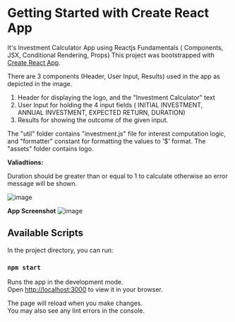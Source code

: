 # Getting Started with Create React App

It's Investment Calculator App using Reactjs Fundamentals ( Components, JSX, Conditional Rendering, Props)
This project was bootstrapped with [Create React App](https://github.com/facebook/create-react-app).

There are 3 components (Header, User Input, Results) used in the app as depicted in the image.
  1. Header for displaying the logo, and the "Investment Calculator" text
  2. User Input for holding the 4 input fields ( INITIAL INVESTMENT, ANNUAL INVESTMENT, EXPECTED RETURN, DURATION)
  3. Results for showing the outcome of the given input.

The "util" folder contains "investment.js" file for interest computation logic, and "formatter" constant for formatting the values to '$' format.
The "assets" folder contains logo.

**Valiadtions:**   

Duration should be greater than or equal to 1 to calculate otherwise an error message will be shown.

![image](https://github.com/rajeshgundekari/investment-calculator-app/assets/67254331/dedc0450-ef7c-477d-8f97-6e2c144e42b2)


**App Screenshot**
![image](https://github.com/rajeshgundekari/investment-calculator-app/assets/67254331/8a3d73ac-b6a4-4ec1-b183-1e13a671cf54)

## Available Scripts

In the project directory, you can run:

### `npm start`

Runs the app in the development mode.\
Open [http://localhost:3000](http://localhost:3000) to view it in your browser.

The page will reload when you make changes.\
You may also see any lint errors in the console.
